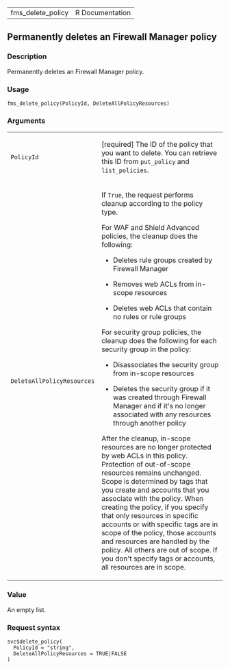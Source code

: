 <table style="width: 100%;">
<tbody>
<tr class="odd">
<td>fms_delete_policy</td>
<td style="text-align: right;">R Documentation</td>
</tr>
</tbody>
</table>

## Permanently deletes an Firewall Manager policy

### Description

Permanently deletes an Firewall Manager policy.

### Usage

    fms_delete_policy(PolicyId, DeleteAllPolicyResources)

### Arguments

<table>
<colgroup>
<col style="width: 35%" />
<col style="width: 65%" />
</colgroup>
<tbody>
<tr class="odd">
<td><code id="fms_delete_policy_:_PolicyId">PolicyId</code></td>
<td><p>[required] The ID of the policy that you want to delete. You can
retrieve this ID from <code>put_policy</code> and
<code>list_policies</code>.</p></td>
</tr>
<tr class="even">
<td><code
id="fms_delete_policy_:_DeleteAllPolicyResources">DeleteAllPolicyResources</code></td>
<td><p>If <code>True</code>, the request performs cleanup according to
the policy type.</p>
<p>For WAF and Shield Advanced policies, the cleanup does the
following:</p>
<ul>
<li><p>Deletes rule groups created by Firewall Manager</p></li>
<li><p>Removes web ACLs from in-scope resources</p></li>
<li><p>Deletes web ACLs that contain no rules or rule groups</p></li>
</ul>
<p>For security group policies, the cleanup does the following for each
security group in the policy:</p>
<ul>
<li><p>Disassociates the security group from in-scope resources</p></li>
<li><p>Deletes the security group if it was created through Firewall
Manager and if it's no longer associated with any resources through
another policy</p></li>
</ul>
<p>After the cleanup, in-scope resources are no longer protected by web
ACLs in this policy. Protection of out-of-scope resources remains
unchanged. Scope is determined by tags that you create and accounts that
you associate with the policy. When creating the policy, if you specify
that only resources in specific accounts or with specific tags are in
scope of the policy, those accounts and resources are handled by the
policy. All others are out of scope. If you don't specify tags or
accounts, all resources are in scope.</p></td>
</tr>
</tbody>
</table>

### Value

An empty list.

### Request syntax

    svc$delete_policy(
      PolicyId = "string",
      DeleteAllPolicyResources = TRUE|FALSE
    )
